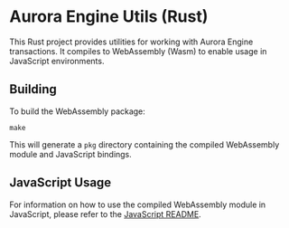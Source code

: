 # Aurora Engine Utils (Rust)

This Rust project provides utilities for working with Aurora Engine transactions. It compiles to WebAssembly (Wasm) to
enable usage in JavaScript environments.

## Building

To build the WebAssembly package:

```
make
```

This will generate a `pkg` directory containing the compiled WebAssembly module and JavaScript bindings.

## JavaScript Usage

For information on how to use the compiled WebAssembly module in JavaScript, please refer to
the [JavaScript README](pkg/README.md).